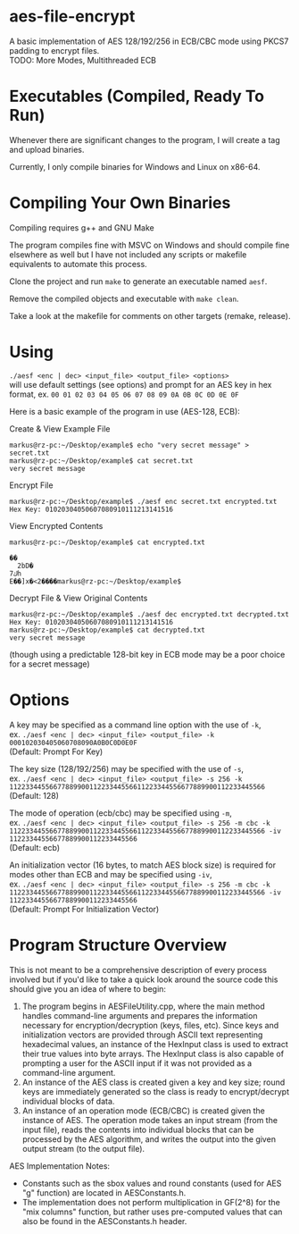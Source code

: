 # aes-file-encrypt

A basic implementation of AES 128/192/256 in ECB/CBC mode using PKCS7 padding to encrypt files.\
TODO: More Modes, Multithreaded ECB

# Executables (Compiled, Ready To Run)
Whenever there are significant changes to the program, I will create a tag and upload binaries.

Currently, I only compile binaries for Windows and Linux on x86-64.

# Compiling Your Own Binaries

Compiling requires g++ and GNU Make

The program compiles fine with MSVC on Windows and should compile fine elsewhere as well but I have not included any scripts or makefile equivalents to automate this process.

Clone the project and run `make` to generate an executable named `aesf`.

Remove the compiled objects and executable with `make clean`.

Take a look at the makefile for comments on other targets (remake, release).

# Using

`./aesf <enc | dec> <input_file> <output_file> <options>`\
will use default settings (see options) and prompt for an AES key in hex format, ex. `00 01 02 03 04 05 06 07 08 09 0A 0B 0C 0D 0E 0F`

Here is a basic example of the program in use (AES-128, ECB):

Create & View Example File
```
markus@rz-pc:~/Desktop/example$ echo "very secret message" > secret.txt
markus@rz-pc:~/Desktop/example$ cat secret.txt
very secret message
```

Encrypt File
```
markus@rz-pc:~/Desktop/example$ ./aesf enc secret.txt encrypted.txt
Hex Key: 01020304050607080910111213141516
```

View Encrypted Contents
```
markus@rz-pc:~/Desktop/example$ cat encrypted.txt

��
  2bD�
7كh
E��]x�<2����markus@rz-pc:~/Desktop/example$ 
```
Decrypt File & View Original Contents
```
markus@rz-pc:~/Desktop/example$ ./aesf dec encrypted.txt decrypted.txt
Hex Key: 01020304050607080910111213141516
markus@rz-pc:~/Desktop/example$ cat decrypted.txt
very secret message
```
(though using a predictable 128-bit key in ECB mode may be a poor choice for a secret message)

# Options

A key may be specified as a command line option with the use of `-k`,\
ex. `./aesf <enc | dec> <input_file> <output_file> -k 000102030405060708090A0B0C0D0E0F`\
(Default: Prompt For Key)

The key size (128/192/256) may be specified with the use of `-s`,\
ex. `./aesf <enc | dec> <input_file> <output_file> -s 256 -k 1122334455667788990011223344556611223344556677889900112233445566`\
(Default: 128)

The mode of operation (ecb/cbc) may be specified using `-m`,\
ex. `./aesf <enc | dec> <input_file> <output_file> -s 256 -m cbc -k 1122334455667788990011223344556611223344556677889900112233445566 -iv 11223344556677889900112233445566`\
(Default: ecb)

An initialization vector (16 bytes, to match AES block size) is required for modes other than ECB and may be specified using `-iv`,\
ex. `./aesf <enc | dec> <input_file> <output_file> -s 256 -m cbc -k 1122334455667788990011223344556611223344556677889900112233445566 -iv 11223344556677889900112233445566`\
(Default: Prompt For Initialization Vector)

# Program Structure Overview

This is not meant to be a comprehensive description of every process involved but if you'd like to take a quick look around the source code this should give you an idea of where to begin:

1. The program begins in AESFileUtility.cpp, where the main method handles command-line arguments and prepares the information necessary for encryption/decryption (keys, files, etc). Since keys and initialization vectors are provided through ASCII text representing hexadecimal values, an instance of the HexInput class is used to extract their true values into byte arrays. The HexInput class is also capable of prompting a user for the ASCII input if it was not provided as a command-line argument.
2. An instance of the AES class is created given a key and key size; round keys are immediately generated so the class is ready to encrypt/decrypt individual blocks of data.
3. An instance of an operation mode (ECB/CBC) is created given the instance of AES. The operation mode takes an input stream (from the input file), reads the contents into individual blocks that can be processed by the AES algorithm, and writes the output into the given output stream (to the output file).

AES Implementation Notes:
* Constants such as the sbox values and round constants (used for AES "g" function) are located in AESConstants.h.
* The implementation does not perform multiplication in GF(2^8) for the "mix columns" function, but rather uses pre-computed values that can also be found in the AESConstants.h header.
